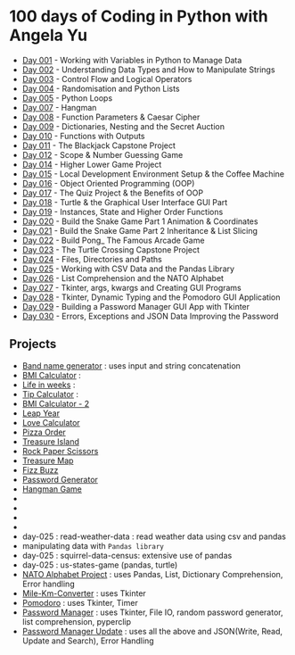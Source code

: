 # 100 days of Coding in Python with Angela Yu
- [Day 001](day-001) - Working with Variables in Python to Manage Data
- [Day 002](day-002) - Understanding Data Types and How to Manipulate Strings
- [Day 003](day-003) - Control Flow and Logical Operators
- [Day 004](day-004) - Randomisation and Python Lists
- [Day 005](day-005) - Python Loops
- [Day 007](day-007) - Hangman
- [Day 008](day-008) - Function Parameters & Caesar Cipher
- [Day 009](day-009) - Dictionaries, Nesting and the Secret Auction
- [Day 010](day-010) - Functions with Outputs
- [Day 011](day-011) - The Blackjack Capstone Project
- [Day 012](day-012)  - Scope & Number Guessing Game
- [Day 014](day-014) - Higher Lower Game Project
- [Day 015](day-015) - Local Development Environment Setup & the Coffee Machine
- [Day 016](day-016)  - Object Oriented Programming (OOP)
- [Day 017](day-017) - The Quiz Project & the Benefits of OOP
- [Day 018](day-018) - Turtle & the Graphical User Interface GUI Part
- [Day 019](day-019) - Instances, State and Higher Order Functions
- [Day 020](day-020-021) - Build the Snake Game Part 1 Animation & Coordinates
- [Day 021](day-020-021) - Build the Snake Game Part 2 Inheritance & List Slicing
- [Day 022](day-022) - Build Pong_ The Famous Arcade Game
- [Day 023](day-023) - The Turtle Crossing Capstone Project
- [Day 024](day-024) - Files, Directories and Paths
- [Day 025](day-025) - Working with CSV Data and the Pandas Library
- [Day 026](day-026) - List Comprehension and the NATO Alphabet
- [Day 027](day-027) - Tkinter, args, kwargs and Creating GUI Programs
- [Day 028](day-028) - Tkinter, Dynamic Typing and the Pomodoro GUI Application
- [Day 029](day-029) - Building a Password Manager GUI App with Tkinter
- [Day 030](day-030) - Errors, Exceptions and JSON Data Improving the Password



## Projects
- [Band name generator](day-001/band-name-generator.py) : uses input and string concatenation
- [BMI Calculator](day-002/bmi-calculator.py) :
- [Life in weeks](day-002/life-in-weeks.py) :
- [Tip Calculator](day-002/tip-calculator.py) :
- [BMI Calculator - 2](day-003/bmi-calculator-2.py)
- [Leap Year](day-003/leap-year.py)
- [Love Calculator](day-003/love-calculator.py)
- [Pizza Order](day-003/pizza-order.py)
- [Treasure Island](day-003/treasure-island.py)
- [Rock Paper Scissors](day-004/rock-paper-scissors.py)
- [Treasure Map](day-004/treasure-map.py)
- [Fizz Buzz](day-005/fizz-buzz.py)
- [Password Generator](day-005/password-generator.py)
- [Hangman Game](day-007)
- [](day-)
- [](day-)
- [](day-)
- [](day-)
- day-025 : read-weather-data : read weather data using csv and pandas
- manipulating data with `Pandas library`
- day-025 : squirrel-data-census: extensive use of pandas
- day-025 : us-states-game (pandas, turtle)
- [NATO Alphabet Project](day-026/NATO-alphabet) : uses Pandas, List, Dictionary Comprehension, Error handling
- [Mile-Km-Converter](day-027/mile-km-converter.py) : uses Tkinter
- [Pomodoro](day-028/pomodoro) : uses Tkinter, Timer
- [Password Manager](day-029/password-manager) : uses Tkinter, File IO, random password generator, list comprehension, pyperclip
- [Password Manager Update](day-030/Password-Manager-Update) : uses all the above and JSON(Write, Read, Update and Search), Error Handling

